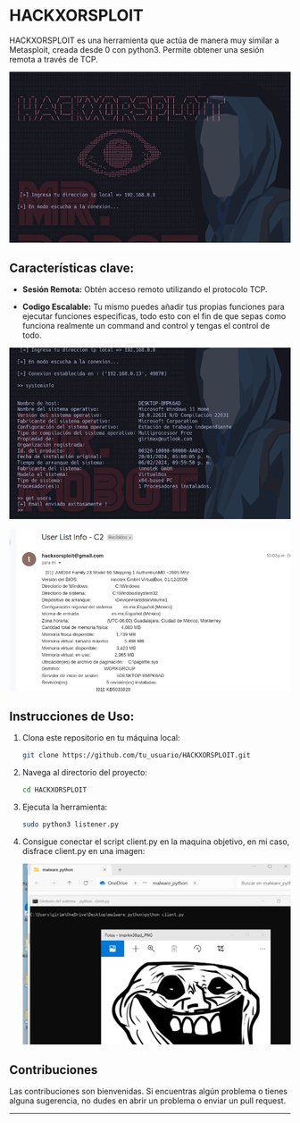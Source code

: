 # HACKXORSPLOIT

HACKXORSPLOIT es una herramienta que actúa de manera muy similar a Metasploit, creada desde 0 con python3. Permite obtener una sesión remota a través de TCP.

![hackxorsploit](https://github.com/Hackxor/HACKXORSPLOIT/blob/main/hackxorsploit1.png)

## Características clave:

- **Sesión Remota:** Obtén acceso remoto utilizando el protocolo TCP.

- **Codigo Escalable:** Tu mismo puedes añadir tus propias funciones para ejecutar funciones especificas, todo esto con el fin de que sepas como funciona realmente un command and control y tengas el control de todo.

![hackxorsploit](https://github.com/Hackxor/HACKXORSPLOIT/blob/main/hackxorsploit2.png)

![hackxorsploit](https://github.com/Hackxor/HACKXORSPLOIT/blob/main/hackxorsploit4.png)

## Instrucciones de Uso:

1. Clona este repositorio en tu máquina local:

    ```bash
    git clone https://github.com/tu_usuario/HACKXORSPLOIT.git
    ```

2. Navega al directorio del proyecto:

    ```bash
    cd HACKXORSPLOIT
    ```

3. Ejecuta la herramienta:

    ```bash
    sudo python3 listener.py
    ```

4. Consigue conectar el script client.py en la maquina objetivo, en mi caso, disfrace client.py en una imagen:
   
   ![hackxorsploit](https://github.com/Hackxor/HACKXORSPLOIT/blob/main/hackxorsploit3.png)

## Contribuciones

Las contribuciones son bienvenidas. Si encuentras algún problema o tienes alguna sugerencia, no dudes en abrir un problema o enviar un pull request.

---

